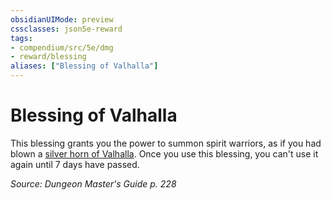 ```yaml
---
obsidianUIMode: preview
cssclasses: json5e-reward
tags:
- compendium/src/5e/dmg
- reward/blessing
aliases: ["Blessing of Valhalla"]
---
```

# Blessing of Valhalla

This blessing grants you the power to summon spirit warriors, as if you had blown a [silver horn of Valhalla](horn-of-valhalla-silver.md). Once you use this blessing, you can't use it again until 7 days have passed.

*Source: Dungeon Master's Guide p. 228*